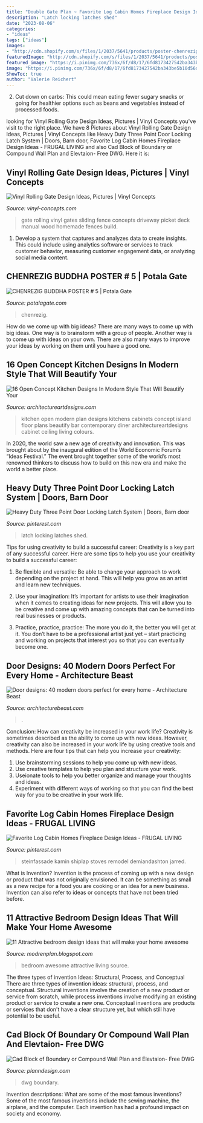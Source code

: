 ```yaml
---
title: "Double Gate Plan ~ Favorite Log Cabin Homes Fireplace Design Ideas"
description: "Latch locking latches shed"
date: "2023-08-06"
categories:
- "ideas"
tags: ["ideas"]
images:
- "http://cdn.shopify.com/s/files/1/2037/5641/products/poster-chenrezig_1024x1024.jpg?v=1500587994"
featuredImage: "http://cdn.shopify.com/s/files/1/2037/5641/products/poster-chenrezig_1024x1024.jpg?v=1500587994"
featured_image: "https://i.pinimg.com/736x/6f/d8/17/6fd8173427542ba343be5b10d56d6bf2.jpg"
image: "https://i.pinimg.com/736x/6f/d8/17/6fd8173427542ba343be5b10d56d6bf2.jpg"
ShowToc: true
author: "Valerie Reichert"
---
```



2. Cut down on carbs: This could mean eating fewer sugary snacks or going for healthier options such as beans and vegetables instead of processed foods.

	

		
looking for Vinyl Rolling Gate Design Ideas, Pictures | Vinyl Concepts you've visit to the right place. We have 8 Pictures about Vinyl Rolling Gate Design Ideas, Pictures | Vinyl Concepts like Heavy Duty Three Point Door Locking Latch System | Doors, Barn door, Favorite Log Cabin Homes Fireplace Design Ideas - FRUGAL LIVING and also Cad Block of Boundary or Compound Wall Plan and Elevtaion- Free DWG. Here it is:
		
    
## Vinyl Rolling Gate Design Ideas, Pictures | Vinyl Concepts

<img loading=lazy src="https://vinyl-concepts.com/wp-content/uploads/2016/06/vinyl-rolling-gate-09.jpg" onerror="this.onerror=null;this.src='https://tse2.mm.bing.net/th?id=OIP.TJ8bFhL3s2JdiF_VrALxyAHaFj&amp;pid=15.1';" alt="Vinyl Rolling Gate Design Ideas, Pictures | Vinyl Concepts">

_Source: vinyl-concepts.com_

>gate rolling vinyl gates sliding fence concepts driveway picket deck manual wood homemade fences build. 

	

1. Develop a system that captures and analyzes data to create insights. This could include using analytics software or services to track customer behavior, measuring customer engagement data, or analyzing social media content. 

    
## CHENREZIG BUDDHA POSTER # 5 | Potala Gate

<img loading=lazy src="http://cdn.shopify.com/s/files/1/2037/5641/products/poster-chenrezig_1024x1024.jpg?v=1500587994" onerror="this.onerror=null;this.src='https://tse2.mm.bing.net/th?id=OIP.81URN79BmMjyZYYa2mzJpAHaK7&amp;pid=15.1';" alt="CHENREZIG BUDDHA POSTER # 5 | Potala Gate">

_Source: potalagate.com_

>chenrezig. 

	

How do we come up with big ideas?
There are many ways to come up with big ideas. One way is to brainstorm with a group of people. Another way is to come up with ideas on your own. There are also many ways to improve your ideas by working on them until you have a good one.

    
## 16 Open Concept Kitchen Designs In Modern Style That Will Beautify Your

<img loading=lazy src="https://www.architectureartdesigns.com/wp-content/uploads/2016/03/3-10-630x473.jpg" onerror="this.onerror=null;this.src='https://tse1.mm.bing.net/th?id=OIP.vdmwTY8ahFfQyCOfQwsJfwHaFj&amp;pid=15.1';" alt="16 Open Concept Kitchen Designs In Modern Style That Will Beautify Your">

_Source: architectureartdesigns.com_

>kitchen open modern plan designs kitchens cabinets concept island floor plans beautify bar contemporary diner architectureartdesigns cabinet ceiling living colours. 

	

In 2020, the world saw a new age of creativity and innovation. This was brought about by the inaugural edition of the World Economic Forum’s “Ideas Festival.” The event brought together some of the world’s most renowned thinkers to discuss how to build on this new era and make the world a better place.

    
## Heavy Duty Three Point Door Locking Latch System | Doors, Barn Door

<img loading=lazy src="https://i.pinimg.com/736x/6f/d8/17/6fd8173427542ba343be5b10d56d6bf2.jpg" onerror="this.onerror=null;this.src='https://tse3.mm.bing.net/th?id=OIP.zbXTclkZs7MSMyfK3eKPkgHaJ4&amp;pid=15.1';" alt="Heavy Duty Three Point Door Locking Latch System | Doors, Barn door">

_Source: pinterest.com_

>latch locking latches shed. 

	

Tips for using creativity to build a successful career:
Creativity is a key part of any successful career. Here are some tips to help you use your creativity to build a successful career:
1. Be flexible and versatile: Be able to change your approach to work depending on the project at hand. This will help you grow as an artist and learn new techniques.

2. Use your imagination: It’s important for artists to use their imagination when it comes to creating ideas for new projects. This will allow you to be creative and come up with amazing concepts that can be turned into real businesses or products.

3. Practice, practice, practice: The more you do it, the better you will get at it. You don’t have to be a professional artist just yet – start practicing and working on projects that interest you so that you can eventually become one.


    
## Door Designs: 40 Modern Doors Perfect For Every Home - Architecture Beast

<img loading=lazy src="https://architecturebeast.com/wp-content/uploads/2016/03/Door-designs-40-modern-doors-perfect-for-every-home-featured-on-architecture-beast-17.jpg" onerror="this.onerror=null;this.src='https://tse1.mm.bing.net/th?id=OIP.WR9yboeAVw1TyW3cJgDvPwHaKs&amp;pid=15.1';" alt="Door designs: 40 modern doors perfect for every home - Architecture Beast">

_Source: architecturebeast.com_

>. 

	

Conclusion: How can creativity be increased in your work life?
Creativity is sometimes described as the ability to come up with new ideas. However, creativity can also be increased in your work life by using creative tools and methods. Here are four tips that can help you increase your creativity:
1. Use brainstorming sessions to help you come up with new ideas.
2. Use creative templates to help you plan and structure your work.
3. Useionate tools to help you better organize and manage your thoughts and ideas.
4. Experiment with different ways of working so that you can find the best way for you to be creative in your work life.

    
## Favorite Log Cabin Homes Fireplace Design Ideas - FRUGAL LIVING

<img loading=lazy src="https://i.pinimg.com/736x/f5/37/7a/f5377a4402f58a86154b8ae08fc12d47.jpg" onerror="this.onerror=null;this.src='https://tse2.mm.bing.net/th?id=OIP.Pcmeet7Cf3CgDyeTc9ZSewHaKk&amp;pid=15.1';" alt="Favorite Log Cabin Homes Fireplace Design Ideas - FRUGAL LIVING">

_Source: pinterest.com_

>steinfassade kamin shiplap stoves remodel demiandashton jarred. 

	

What is Invention?
Invention is the process of coming up with a new design or product that was not originally envisioned. It can be something as small as a new recipe for a food you are cooking or an idea for a new business. Invention can also refer to ideas or concepts that have not been tried before.

    
## 11 Attractive Bedroom Design Ideas That Will Make Your Home Awesome

<img loading=lazy src="https://1.bp.blogspot.com/-XYaubC11ctY/VbNi7LNY6cI/AAAAAAAAAYg/LBIFmtzdGgY/s1600/bedroom%2Bdesign%2Bidesa-www.modrenplan.blogspot.com.jpg" onerror="this.onerror=null;this.src='https://tse4.mm.bing.net/th?id=OIP.bBsGkFS7psg9groWGlgj6gHaEg&amp;pid=15.1';" alt="11 Attractive bedroom design ideas that will make your home awesome">

_Source: modrenplan.blogspot.com_

>bedroom awesome attractive living source. 

	

The three types of invention Ideas: Structural, Process, and Conceptual
There are three types of invention ideas: structural, process, and conceptual. Structural inventions involve the creation of a new product or service from scratch, while process inventions involve modifying an existing product or service to create a new one. Conceptual inventions are products or services that don't have a clear structure yet, but which still have potential to be useful.

    
## Cad Block Of Boundary Or Compound Wall Plan And Elevtaion- Free DWG

<img loading=lazy src="https://www.planndesign.com/sites/default/files/styles/1200x620/public/2020/02/cad-block-of-boundary-or-compound-wall-plan-and-elevtaion--free-dwg-drawing-download.jpg?itok=QC1eY1V7" onerror="this.onerror=null;this.src='https://tse3.mm.bing.net/th?id=OIP.P_kkg7MuvhgfJj8bSf8fKQHaD0&amp;pid=15.1';" alt="Cad Block of Boundary or Compound Wall Plan and Elevtaion- Free DWG">

_Source: planndesign.com_

>dwg boundary. 

	

Invention descriptions: What are some of the most famous inventions?
Some of the most famous inventions include the sewing machine, the airplane, and the computer. Each invention has had a profound impact on society and economy.

